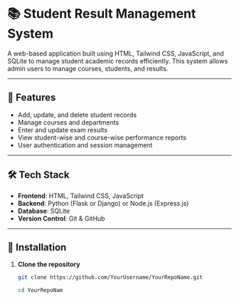 # 📚 Student Result Management System

A web-based application built using HTML, Tailwind CSS, JavaScript, and SQLite to manage student academic records efficiently. This system allows admin users to manage courses, students, and results.

---

## 📌 Features

- Add, update, and delete student records
- Manage courses and departments
- Enter and update exam results
- View student-wise and course-wise performance reports
- User authentication and session management

---

## 🛠️ Tech Stack

- **Frontend**: HTML, Tailwind CSS, JavaScript
- **Backend**: Python (Flask or Django) or Node.js (Express.js)
- **Database**: SQLite
- **Version Control**: Git & GitHub

---

## 🚀 Installation

1. **Clone the repository**
   ```bash
   git clone https://github.com/YourUsername/YourRepoName.git
   
   cd YourRepoNam
   
